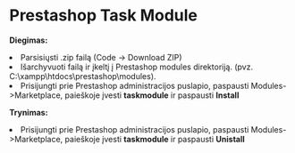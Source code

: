 ﻿# Prestashop Task Module

<b> Diegimas: </b>
<li> Parsisiųsti .zip failą (Code -> Download ZIP)
<li> Išarchyvuoti failą ir įkeltį į Prestashop modules direktoriją. (pvz. C:\xampp\htdocs\prestashop\modules).
<li> Prisijungti prie Prestashop administracijos puslapio, paspausti Modules->Marketplace, paieškoje įvesti <b>taskmodule</b> ir paspausti <b>Install</b>

<b> Trynimas: </b>
<li>  Prisijungti prie Prestashop administracijos puslapio, paspausti Modules->Marketplace, paieškoje įvesti <b>taskmodule</b> ir paspausti <b>Unistall</b>
